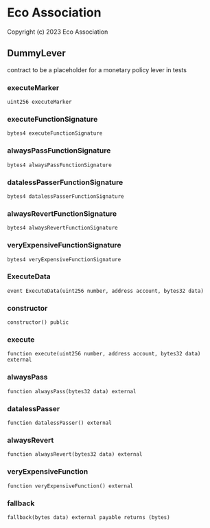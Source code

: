 # Eco Association

Copyright (c) 2023 Eco Association

## DummyLever

contract to be a placeholder for a monetary policy lever in tests

### executeMarker

  ```solidity
  uint256 executeMarker
  ```

### executeFunctionSignature

  ```solidity
  bytes4 executeFunctionSignature
  ```

### alwaysPassFunctionSignature

  ```solidity
  bytes4 alwaysPassFunctionSignature
  ```

### datalessPasserFunctionSignature

  ```solidity
  bytes4 datalessPasserFunctionSignature
  ```

### alwaysRevertFunctionSignature

  ```solidity
  bytes4 alwaysRevertFunctionSignature
  ```

### veryExpensiveFunctionSignature

  ```solidity
  bytes4 veryExpensiveFunctionSignature
  ```

### ExecuteData

  ```solidity
  event ExecuteData(uint256 number, address account, bytes32 data)
  ```

### constructor

  ```solidity
  constructor() public
  ```

### execute

  ```solidity
  function execute(uint256 number, address account, bytes32 data) external
  ```

### alwaysPass

  ```solidity
  function alwaysPass(bytes32 data) external
  ```

### datalessPasser

  ```solidity
  function datalessPasser() external
  ```

### alwaysRevert

  ```solidity
  function alwaysRevert(bytes32 data) external
  ```

### veryExpensiveFunction

  ```solidity
  function veryExpensiveFunction() external
  ```

### fallback

  ```solidity
  fallback(bytes data) external payable returns (bytes)
  ```


